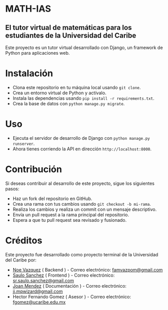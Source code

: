 # MATH-IAS
## El tutor virtual de matemáticas para los estudiantes de la Universidad del Caribe
Este proyecto es un tutor virtual desarrollado con Django, un framework de Python para aplicaciones web.

# Instalación
* Clona este repositorio en tu máquina local usando ``git clone``.
* Crea un entorno virtual de Python y actívalo.
* Instala las dependencias usando ``pip install -r requirements.txt``.
* Crea la base de datos con ``python manage.py migrate``.

# Uso
* Ejecuta el servidor de desarrollo de Django con `python manage.py runserver`.
* Ahora tienes corriendo la API en dirección ``http://localhost:8000``.

# Contribución
Si deseas contribuir al desarrollo de este proyecto, sigue los siguientes pasos:

* Haz un fork del repositorio en GitHub.
* Crea una rama con tus cambios usando ``git checkout -b mi-rama``.
* Realiza los cambios y realiza un commit con un mensaje descriptivo.
* Envía un pull request a la rama principal del repositorio.
* Espera a que tu pull request sea revisado y fusionado.

# Créditos
Este proyecto fue desarrollado como proyecto terminal de la Universidad del Caribe por:
* [Noe Vazquez][1] ( Backend ) - Correo electrónico: famvazpom@gmail.com
* [Saulo Sanchez][3] ( Frontend ) - Correo electrónico: sr.saulo.sanchez@gmail.com
* [Joan Mendez][2] ( Documentación ) - Correo electrónico: jj.mpwizard@gmail.com
* Hector Fernando Gomez ( Asesor ) - Correo electrónico: fgomez@ucaribe.edu.mx

[1]: https://github.com/Famvazpom "Noe Vazquez"
[2]: https://github.com/JJWizardMP "Joan Mendez"
[3]: https://github.com/SauloSanchez "Saulo Sanchez"